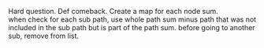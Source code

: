 Hard question. Def comeback.
Create a map for each node sum.\
when check for each sub path, use whole path sum minus path that was not included in the sub path but is part of the path sum.
before going to another sub, remove from list.
